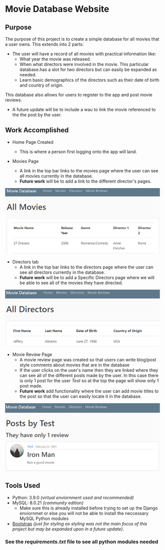 # Movie Database Website

## Purpose

The purpose of this project is to create a simple database for all movies that a user owns. This extends into 2 parts:

* The user will have a record of all movies with practical information like:  
  * What year the movie was released.
  * When what directors were involved in the movie. This particular database.has a slot for two directors but can easily be expanded as needed.
  * Learn basic demographics of the directors such as their date of birth and country of origin.

This database also allows for users to register to the app and post movie reviews.

* A future update will be to include a wau to link the movie referenced to the the post by the user.

## Work Accomplished

* Home Page Created
  * This is where a person first logging onto the app will land.

* Movies Page
  * A link in the top bar links to the movies page where the user can see all movies currently in the database.
  * __Future work__ will be to add a link to the different director's pages.

![Movie Page](movie_example.png)

* Directors tab
  * A link in the top bar links to the directors page where the user can see all directors currently in the database.
  * __Future work__ will be to add a Specific Directors page where we will be able to see all of the movies they have directed.

![Director Page](director_example.png)

* Movie Review Page
  * A movie review page was created so that users can write blog/post style comments about movies that are in the database
  * If the user clicks on the user's name then they are linked where they can see all of the different posts made by the user. In this case there is only 1 post for the user _Test_ so at the top the page will show only 1 post made.
  * __Future work__ add functionality where the user can add movie titles to the post so that the user can easily locate it in the database.

![User Posts Page](user_pages_example.png)

## Tools Used

* Python: 3.9.0 _(virtual enviornment used and recommended)_
* MySQL: 8.0.21 _(community edition)_
  * Make sure this is already installed before trying to set up the Django enviornmet or else you will not be able to install the neccessary MySQL Python modules
* [Bootstrap](https://getbootstrap.com/docs/4.0/getting-started/introduction/#starter-template) _(just for styling as styling was not the main focus of this project but may be expanded upon in a future update)_.

### See the **_requirements.txt_** file to see all python modules needed
